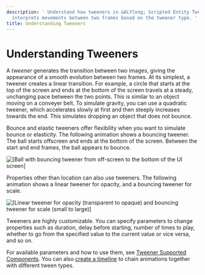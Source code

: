 ```yaml
---
description: ' Understand how tweeners in &ALYlong; Scripted Entity Tweener system
  interprets movements between two frames based on the tweener type. '
title: Understanding Tweeners
---
```

# Understanding Tweeners<a name="ui-animating-tweener-understanding"></a>

A *tweener* generates the transition between two images, giving the appearance of a smooth evolution between two frames\. At its simplest, a tweener creates a linear transition\. For example, a circle that starts at the top of the screen and ends at the bottom of the screen travels at a steady, unchanging pace between the two points\. This is similar to an object moving on a conveyer belt\. To simulate gravity, you can use a quadratic tweener, which accelerates slowly at first and then steeply increases towards the end\. This simulates dropping an object that does not bounce\.

Bounce and elastic tweeners offer flexibility when you want to simulate bounce or elasticity\. The following animation shows a bouncing tweener\. The ball starts offscreen and ends at the bottom of the screen\. Between the start and end frames, the ball appears to bounce\.

![\[Ball with bouncing tweener from off-screen to the bottom of the UI screen\]](/images/userguide/ui-animating-tweener.gif)

Properties other than location can also use tweeners\. The following animation shows a linear tweener for opacity, and a bouncing tweener for scale\.

![\[Linear tweener for opacity (transparent to opaque) and bouncing tweener for scale (small to large)\]](/images/userguide/ui-animating-tweener-1.gif)

Tweeners are highly customizable\. You can specify parameters to change properties such as duration, delay before starting, number of times to play, whether to go from the specified value to the current value or vice versa, and so on\. 

For available parameters and how to use them, see [Tweener Supported Components](ui-animating-tweener-components.md)\. You can also [create a timeline](ui-animating-tweener-timeline.md) to chain animations together with different tween types\. 